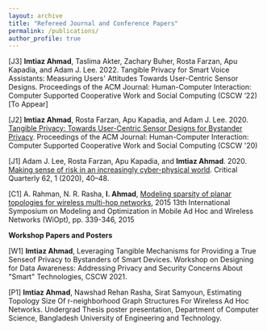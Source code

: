 ```yaml
---
layout: archive
title: "Refereed Journal and Conference Papers"
permalink: /publications/
author_profile: true
---
```

[J3] **Imtiaz Ahmad**, Taslima Akter, Zachary Buher, Rosta Farzan, Apu Kapadia, and Adam J. Lee. 2022. Tangible Privacy for Smart Voice Assistants: Measuring Users' Attitudes Towards User-Centric Sensor Designs. Proceedings of the ACM Journal: Human-Computer Interaction: Computer Supported Cooperative Work and Social Computing (CSCW ‘22) [To Appear]

[J2] **Imtiaz Ahmad**, Rosta Farzan, Apu Kapadia, and Adam J. Lee. 2020. [Tangible Privacy: Towards User-Centric Sensor Designs for Bystander Privacy](https://people.cs.pitt.edu/~adamlee/pubs/2020/ahmad2020cscw.pdf). Proceedings of the ACM Journal: Human-Computer Interaction: Computer Supported Cooperative Work and Social Computing (CSCW '20)

[J1] Adam J. Lee, Rosta Farzan, Apu Kapadia, and **Imtiaz Ahmad**. 2020. [Making sense of risk in an increasingly cyber-physical world](https://par.nsf.gov/servlets/purl/10196973). Critical Quarterly 62, 1 (2020), 40–48.

[C1] A. Rahman, N. R. Rasha, **I. Ahmad**, [Modeling sparsity of planar topologies for wireless multi-hop networks](http://opendl.ifip-tc6.org/db/conf/wiopt/wiopt2015/RahmanRAS15.pdf), 2015 13th International Symposium on Modeling and Optimization in Mobile Ad Hoc and Wireless Networks (WiOpt), pp. 339-346, 2015

**Workshop Papers and Posters**

[W1] **Imtiaz Ahmad**, Leveraging Tangible Mechanisms for Providing a True Senseof Privacy to Bystanders of Smart Devices. Workshop on Designing for Data Awareness: Addressing Privacy and Security Concerns
About "Smart" Technologies, CSCW 2021.

[P1] **Imtiaz Ahmad**, Nawshad Rehan Rasha, Sirat Samyoun, Estimating Topology Size Of r-neighborhood Graph Structures For Wireless Ad Hoc Networks. Undergrad Thesis poster presentation, Department of Computer Science, Bangladesh University of Engineering and Technology.

